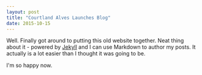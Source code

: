 ```yaml
---
layout: post
title: "Courtland Alves Launches Blog"
date: 2015-10-15
---
```


Well. Finally got around to putting this old website together. Neat thing about it - powered by [Jekyll](http://jekyllrb.com) and I can use Markdown to author my posts. It actually is a lot easier than I thought it was going to be.

I'm so happy now.
